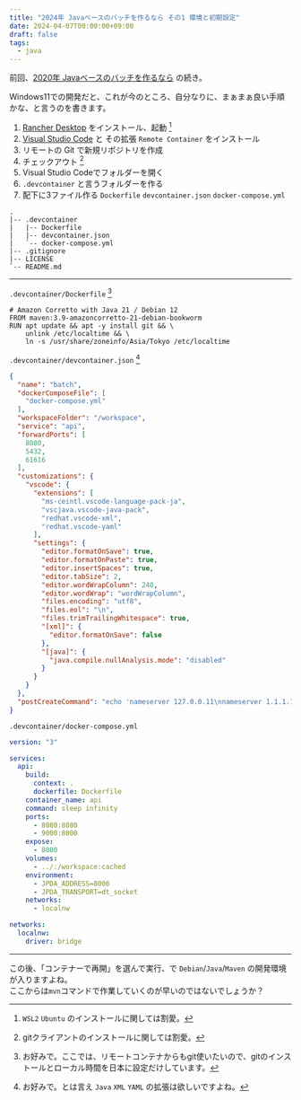 ```yaml
---
title: "2024年 Javaベースのバッチを作るなら その1 環境と初期設定"
date: 2024-04-07T00:00:00+09:00
draft: false
tags:
  - java
---
```


前回、[2020年 Javaベースのバッチを作るなら](../20200625_java_based_batch/) の続き。

Windows11での開発だと、これが今のところ、自分なりに、まぁまぁ良い手順かな、と言うのを書きます。

1. [Rancher Desktop](https://rancherdesktop.io/ "Rancher Desktop by SUSE") をインストール、起動 [^1]
2. [Visual Studio Code](https://azure.microsoft.com/ja-jp/products/visual-studio-code "Visual Studio Code – コード エディター | Microsoft Azure") と その拡張 `Remote Container` をインストール
3. リモートの Git で新規リポジトリを作成
4. チェックアウト [^2]
5. Visual Studio Codeでフォルダーを開く
6. `.devcontainer` と言うフォルダーを作る
7. 配下に3ファイル作る `Dockerfile` `devcontainer.json` `docker-compose.yml` 


```
.
|-- .devcontainer
|   |-- Dockerfile
|   |-- devcontainer.json
|   `-- docker-compose.yml
|-- .gitignore
|-- LICENSE
`-- README.md
```

_____

`.devcontainer/Dockerfile` [^3]

```
# Amazon Corretto with Java 21 / Debian 12
FROM maven:3.9-amazoncorretto-21-debian-bookworm
RUN apt update && apt -y install git && \
    unlink /etc/localtime && \
    ln -s /usr/share/zoneinfo/Asia/Tokyo /etc/localtime
```

`.devcontainer/devcontainer.json` [^4]

```json
{
  "name": "batch",
  "dockerComposeFile": [
    "docker-compose.yml"
  ],
  "workspaceFolder": "/workspace",
  "service": "api",
  "forwardPorts": [
    8080,
    5432,
    61616
  ],
  "customizations": {
    "vscode": {
      "extensions": [
        "ms-ceintl.vscode-language-pack-ja",
        "vscjava.vscode-java-pack",
        "redhat.vscode-xml",
        "redhat.vscode-yaml"
      ],
      "settings": {
        "editor.formatOnSave": true,
        "editor.formatOnPaste": true,
        "editor.insertSpaces": true,
        "editor.tabSize": 2,
        "editor.wordWrapColumn": 240,
        "editor.wordWrap": "wordWrapColumn",
        "files.encoding": "utf8",
        "files.eol": "\n",
        "files.trimTrailingWhitespace": true,
        "[xml]": {
          "editor.formatOnSave": false
        },
        "[java]": {
          "java.compile.nullAnalysis.mode": "disabled"
        }
      }
    }
  },
  "postCreateCommand": "echo 'nameserver 127.0.0.11\nnameserver 1.1.1.1' > /etc/resolv.conf"
}
```

`.devcontainer/docker-compose.yml`

```yaml
version: "3"

services:
  api:
    build:
      context: .
      dockerfile: Dockerfile
    container_name: api
    command: sleep infinity
    ports:
      - 8080:8080
      - 9000:8000
    expose:
      - 8080
    volumes:
      - ../:/workspace:cached
    environment:
      - JPDA_ADDRESS=8000
      - JPDA_TRANSPORT=dt_socket
    networks:
      - localnw

networks:
  localnw:
    driver: bridge
```

____

この後、「コンテナーで再開」を選んで実行、で `Debian`/`Java`/`Maven` の開発環境が入りますよね。  
ここからは`mvn`コマンドで作業していくのが早いのではないでしょうか？

[^1]: `WSL2` `Ubuntu` のインストールに関しては割愛。
[^2]: gitクライアントのインストールに関しては割愛。
[^3]: お好みで。ここでは、リモートコンテナからもgit使いたいので、gitのインストールとローカル時間を日本に設定だけしています。
[^4]: お好みで。とは言え `Java` `XML` `YAML` の拡張は欲しいですよね。
